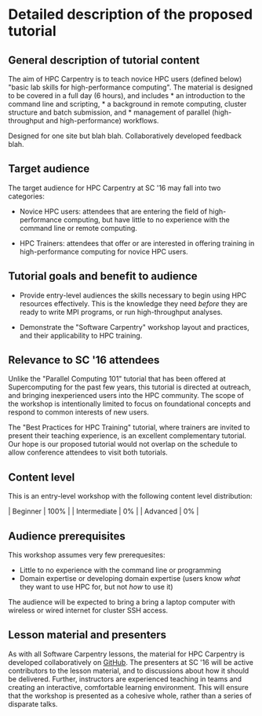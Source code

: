 # Detailed description of the proposed tutorial

## General description of tutorial content

The aim of HPC Carpentry is to teach novice HPC users (defined below)
"basic lab skills for high-performance computing".
The material is designed to be covered in a full day (6 hours), and includes
    * an introduction to the command line and scripting,
    * a background in remote computing, cluster structure and batch submission, and
    * management of parallel (high-throughput and high-performance) workflows.

Designed for one site but blah blah.
Collaboratively developed feedback blah.

## Target audience

The target audience for HPC Carpentry at SC '16 may fall into two categories:

* Novice HPC users: attendees that are entering the field of high-performance computing,
but have little to no experience with the command line or remote computing.

* HPC Trainers: attendees that offer or are interested in offering
training in high-performance computing for novice HPC users.

## Tutorial goals and benefit to audience

* Provide entry-level audiences the skills necessary to begin using HPC resources effectively.
  This is the knowledge they need
  *before* they are ready to
  write MPI programs,
  or run high-throughput analyses.

* Demonstrate the "Software Carpentry" workshop layout and practices,
  and their applicability to HPC training.

## Relevance to SC '16 attendees

Unlike the "Parallel Computing 101" tutorial that has been offered
at Supercomputing for the past few years,
this tutorial is directed at outreach,
and bringing inexperienced users into the HPC community.
The scope of the workshop is intentionally limited to focus on
foundational concepts and respond to common interests of new users.

The "Best Practices for HPC Training" tutorial,
where trainers are invited to present their teaching experience,
is an excellent complementary tutorial.
Our hope is our proposed tutorial would not overlap on the schedule
to allow conference attendees to visit both tutorials.

## Content level

This is an entry-level workshop with the following
content level distribution:

| Beginner      | 100%  |
| Intermediate  | 0%    |
| Advanced      | 0%    |

## Audience prerequisites

This workshop assumes very few prerequesites:
  * Little to no experience with the command line or programming
  * Domain expertise or developing domain expertise (users
  know *what* they want to use HPC for, but not *how* to use it)

The audience will be expected to bring a bring a laptop computer
with wireless or wired internet for cluster SSH access.

## Lesson material and presenters

As with all Software Carpentry lessons, the material for HPC Carpentry
is developed collaboratively on [GitHub](https://github.com/swcarpentry/hpc-novice).
The presenters at SC '16 will be active contributors to the lesson material,
and to discussions about how it should be delivered.
Further, instructors are experienced teaching in teams and creating an
interactive, comfortable learning environment.
This will ensure that the workshop is presented as a cohesive whole,
rather than a series of disparate talks.
